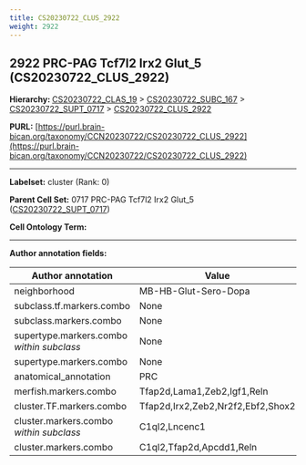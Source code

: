 ```yaml
---
title: CS20230722_CLUS_2922
weight: 2922
---
```

## 2922 PRC-PAG Tcf7l2 Irx2 Glut_5 (CS20230722_CLUS_2922)
<b>Hierarchy: </b>
[CS20230722_CLAS_19](../CS20230722_CLAS_19) >
[CS20230722_SUBC_167](../CS20230722_SUBC_167) >
[CS20230722_SUPT_0717](../CS20230722_SUPT_0717) >
[CS20230722_CLUS_2922](../CS20230722_CLUS_2922)

**PURL:** [https://purl.brain-bican.org/taxonomy/CCN20230722/CS20230722_CLUS_2922](https://purl.brain-bican.org/taxonomy/CCN20230722/CS20230722_CLUS_2922)

---


**Labelset:** cluster (Rank: 0)

**Parent Cell Set:** 0717 PRC-PAG Tcf7l2 Irx2 Glut_5 ([CS20230722_SUPT_0717](../CS20230722_SUPT_0717))



**Cell Ontology Term:** 

[MARKER GENES.]: #


---

[TRANSFERRED ANNOTATIONS.]: #


[AUTHOR ANNOTATION FIELDS.]: #


**Author annotation fields:**

| Author annotation | Value |
|-------------------|-------|
|neighborhood|MB-HB-Glut-Sero-Dopa|
|subclass.tf.markers.combo|None|
|subclass.markers.combo|None|
|supertype.markers.combo _within subclass_|None|
|supertype.markers.combo|None|
|anatomical_annotation|PRC|
|merfish.markers.combo|Tfap2d,Lama1,Zeb2,Igf1,Reln|
|cluster.TF.markers.combo|Tfap2d,Irx2,Zeb2,Nr2f2,Ebf2,Shox2|
|cluster.markers.combo _within subclass_|C1ql2,Lncenc1|
|cluster.markers.combo|C1ql2,Tfap2d,Apcdd1,Reln|

